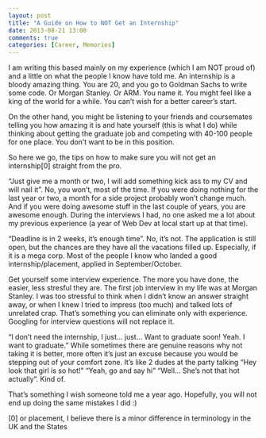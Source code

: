 ```yaml
---
layout: post
title: "A Guide on How to NOT Get an Internship"
date: 2013-08-21 13:00
comments: true
categories: [Career, Memories]
---
```

I am writing this based mainly on my experience (which I am NOT proud of) and a little on what the people I know have told me. An internship is a bloody amazing thing. You are 20, and you go to Goldman Sachs to write some code. Or Morgan Stanley. Or ARM. You name it. You might feel like a king of the world for a while. You can’t wish for a better career’s start.

On the other hand, you might be listening to your friends and coursemates telling you how amazing it is and hate yourself (this is what I do) while thinking about getting the graduate job and competing with 40-100 people for one place. You don’t want to be in this position.

So here we go, the tips on how to make sure you will not get an internship[0] straight from the pro.

“Just give me a month or two, I will add something kick ass to my CV and will nail it”. No, you won’t, most of the time. If you were doing nothing for the last year or two, a month for a side project probably won’t change much. And if you were doing awesome stuff in the last couple of years, you are awesome enough. During the interviews I had, no one asked me a lot about my previous experience (a year of Web Dev at local start up at that time).

“Deadline is in 2 weeks, it’s enough time”. No, it’s not. The application is still open, but the chances are they have all the vacations filled up. Especially, if it is a mega corp. Most of the people I know who landed a good internship/placement, applied in September/October.

Get yourself some interview experience. The more you have done, the easier, less stresful they are. The first job interview in my life was at Morgan Stanley. I was too stressful to think when I didn’t know an answer straight away, or when I knew I tried to impress (too much) and talked lots of unrelated crap. That’s something you can eliminate only with experience. Googling for interview questions will not replace it.

“I don’t need the internship, I just… just… Want to graduate soon! Yeah. I want to graduate.” While sometimes there are genuine reasons why not taking it is better, more often it’s just an excuse because you would be stepping out of your comfort zone. It’s like 2 dudes at the party talking “Hey look that girl is so hot!” “Yeah, go and say hi” “Well… She’s not that hot actually”. Kind of.

That’s something I wish someone told me a year ago. Hopefully, you will not end up doing the same mistakes I did :)

[0] or placement, I believe there is a minor difference in terminology in the UK and the States